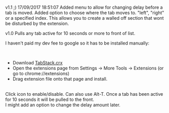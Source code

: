v1.1 ;) 17/09/2017 18:51:07
Added menu to allow for changing delay before a tab is moved.
Added option to choose where the tab moves to. "left", "right" or a specified index. This allows you to create a walled off section that wont be disturbed by the extension.

v1.0
Pulls any tab active for 10 seconds or more to front of list.

I haven't paid my dev fee to google so it has to be installed manually:

&nbsp;  

* Download [TabStack.crx](http://www.volv.org/TabStack.crx)
* Open the extensions page from Settings -> More Tools -> Extensions (or go to chrome://extensions)
* Drag extension file onto that page and install.   
&nbsp;  

Click icon to enable/disable. Can also use Alt-T. Once a tab has been active for 10 seconds it will be pulled to the front.  
I might add an option to change the delay amount later. 
&nbsp;  